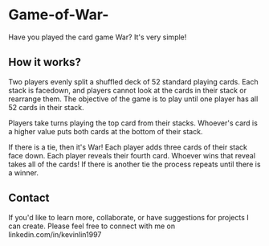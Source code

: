 # Game-of-War-
Have you played the card game War? It's very simple!

## How it works?

Two players evenly split a shuffled deck of 52 standard playing cards. Each stack is facedown, and players cannot look at the cards in their stack or rearrange them. The objective of the game is to play until one player has all 52 cards in their stack.

Players take turns playing the top card from their stacks. Whoever's card is a higher value puts both cards at the bottom of their stack.

If there is a tie, then it's War! Each player adds three cards of their stack face down. Each player reveals their fourth card. Whoever wins that reveal takes all of the cards! If there is another tie the process repeats until there is a winner.

## Contact
If you'd like to learn more, collaborate, or have suggestions for projects I can create. Please feel free to connect with me on linkedin.com/in/kevinlin1997


